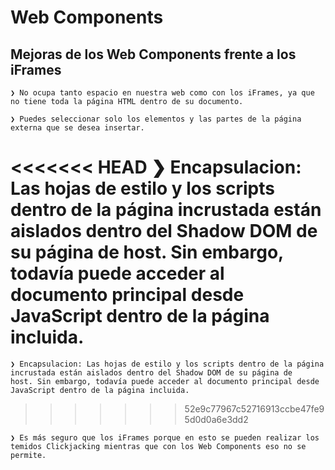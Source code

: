 # Web Components

## Mejoras de los Web Components frente a los iFrames

    ❯ No ocupa tanto espacio en nuestra web como con los iFrames, ya que no tiene toda la página HTML dentro de su documento.

    ❯ Puedes seleccionar solo los elementos y las partes de la página externa que se desea insertar.

<<<<<<< HEAD
    ❯ Encapsulacion: Las hojas de estilo y los scripts dentro de la página incrustada están aislados dentro del Shadow DOM de su página de host. Sin embargo, todavía puede acceder al documento principal desde JavaScript dentro de la página incluida.
=======
    ❯ Encapsulacion: Las hojas de estilo y los scripts dentro de la página incrustada están aislados dentro del Shadow DOM de su página de host. Sin embargo, todavía puede acceder al documento principal desde JavaScript dentro de la página incluida.
>>>>>>> 52e9c77967c52716913ccbe47fe95d0d0a6e3dd2

    ❯ Es más seguro que los iFrames porque en esto se pueden realizar los temidos Clickjacking mientras que con los Web Components eso no se permite.
